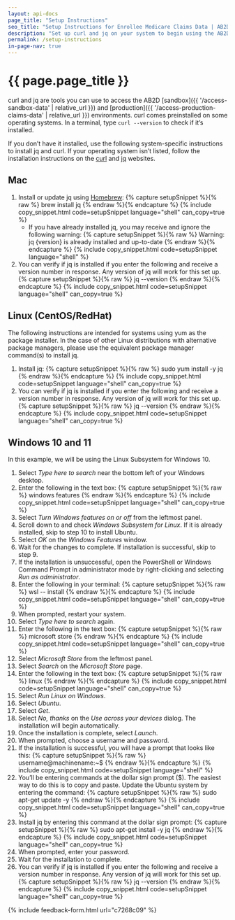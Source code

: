 ```yaml
---
layout: api-docs
page_title: "Setup Instructions"
seo_title: "Setup Instructions for Enrollee Medicare Claims Data | AB2D API"
description: "Set up curl and jq on your system to begin using the AB2D Medicare API and access your enrollees’ claims data."
permalink: /setup-instructions
in-page-nav: true
---
```


# {{ page.page_title }}

curl and jq are tools you can use to access the AB2D [sandbox]({{ '/access-sandbox-data' | relative_url }}) and [production]({{ '/access-production-claims-data' | relative_url }}) environments. curl comes preinstalled on some operating systems. In a terminal, type `curl --version` to check if it’s installed.

If you don’t have it installed, use the following system-specific instructions to install jq and curl. If your operating system isn’t listed, follow the installation instructions on the [curl](https://curl.se/) and [jq](https://jqlang.github.io/jq/) websites.

## Mac

<ol>
    <li>
        Install or update jq using <a href="https://brew.sh/" target="_blank" rel="noopener">Homebrew</a>:
{% capture setupSnippet %}{% raw %}
brew install jq
{% endraw %}{% endcapture %}
{% include copy_snippet.html code=setupSnippet language="shell" can_copy=true %}
        <ul>
            <li>
        If you have already installed jq, you may receive and ignore the following warning:
{% capture setupSnippet %}{% raw %}
Warning: jq {version} is already installed and up-to-date
{% endraw %}{% endcapture %}
{% include copy_snippet.html code=setupSnippet language="shell" %}
            </li>
        </ul>
    </li>
    <li>
        You can verify if jq is installed if you enter the following and receive a version number in response. Any version of jq will work for this set up.
{% capture setupSnippet %}{% raw %}
jq --version
{% endraw %}{% endcapture %}
{% include copy_snippet.html code=setupSnippet language="shell" can_copy=true %}
    </li>
</ol>

## Linux (CentOS/RedHat)

The following instructions are intended for systems using yum as the package installer. In the case of other Linux distributions with alternative package managers, please use the equivalent package manager command(s) to install jq.

<ol>
    <li>
        Install jq:
{% capture setupSnippet %}{% raw %}
sudo yum install -y jq
{% endraw %}{% endcapture %}
{% include copy_snippet.html code=setupSnippet language="shell" can_copy=true %}
    </li>
    <li>
        You can verify if jq is installed if you enter the following and receive a version number in response. Any version of jq will work for this set up.
{% capture setupSnippet %}{% raw %}
jq --version
{% endraw %}{% endcapture %}
{% include copy_snippet.html code=setupSnippet language="shell" can_copy=true %}
    </li>
</ol>

## Windows 10 and 11

In this example, we will be using the Linux Subsystem for Windows 10.

<ol>
    <li>Select <em>Type here to search</em> near the bottom left of your Windows desktop.</li>
    <li>Enter the following in the text box:
{% capture setupSnippet %}{% raw %}
windows features
{% endraw %}{% endcapture %}
{% include copy_snippet.html code=setupSnippet language="shell" can_copy=true %}
    </li>
    <li>Select <em>Turn Windows features on or off</em> from the leftmost panel.</li>
    <li>Scroll down to and check <em>Windows Subsystem for Linux</em>. If it is already installed, skip to step 10 to install Ubuntu.
</li>
    <li>Select <em>OK</em> on the <em>Windows Features</em> window.</li>
    <li>Wait for the changes to complete. If installation is successful, skip to step 9.</li>
    <li>If the installation is unsuccessful, open the PowerShell or Windows Command Prompt in administrator mode by right-clicking and selecting <em>Run as administrator</em>.</li>
    <li>Enter the following in your terminal:
{% capture setupSnippet %}{% raw %}
wsl -- install
{% endraw %}{% endcapture %}
{% include copy_snippet.html code=setupSnippet language="shell" can_copy=true %}
    </li>
    <li>When prompted, restart your system.</li>
    <li>Select <em>Type here to search</em> again.</li>
    <li>Enter the following in the text box:
{% capture setupSnippet %}{% raw %}
microsoft store
{% endraw %}{% endcapture %}
{% include copy_snippet.html code=setupSnippet language="shell" can_copy=true %}
    </li>
    <li>Select <em>Microsoft Store</em> from the leftmost panel.</li>
    <li>Select <em>Search</em> on the <em>Microsoft Store</em> page.</li>
    <li>Enter the following in the text box:
{% capture setupSnippet %}{% raw %}
linux
{% endraw %}{% endcapture %}
{% include copy_snippet.html code=setupSnippet language="shell" can_copy=true %}
    </li>
    <li>Select <em>Run Linux on Windows</em>.</li>
    <li>Select <em>Ubuntu</em>.</li>
    <li>Select <em>Get</em>.</li>
    <li>Select <em>No, thanks</em> on the <em>Use across your devices</em> dialog. The installation will begin automatically.</li>
    <li>Once the installation is complete, select <em>Launch</em>.</li>
    <li>When prompted, choose a username and password.</li>
    <li>If the installation is successful, you will have a prompt that looks like this:
{% capture setupSnippet %}{% raw %}
username@machinename:~$
{% endraw %}{% endcapture %}
{% include copy_snippet.html code=setupSnippet language="shell" %}
    </li>
    <li>You’ll be entering commands at the dollar sign prompt ($). The easiest way to do this is to copy and paste. Update the Ubuntu system by entering the command:
{% capture setupSnippet %}{% raw %}
sudo apt-get update -y
{% endraw %}{% endcapture %}
{% include copy_snippet.html code=setupSnippet language="shell" can_copy=true %}
    </li>
    <li>Install jq by entering this command at the dollar sign prompt:
{% capture setupSnippet %}{% raw %}
sudo apt-get install -y jq
{% endraw %}{% endcapture %}
{% include copy_snippet.html code=setupSnippet language="shell" can_copy=true %}
    </li>
    <li>When prompted, enter your password.</li>
    <li>Wait for the installation to complete.</li>
    <li>You can verify if jq is installed if you enter the following and receive a version number in response. Any version of jq will work for this set up.
{% capture setupSnippet %}{% raw %}
jq --version
{% endraw %}{% endcapture %}
{% include copy_snippet.html code=setupSnippet language="shell" can_copy=true %}
    </li>
</ol>

{% include feedback-form.html url="c7268c09" %}
